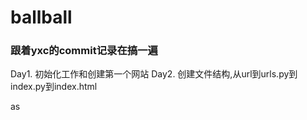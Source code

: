 # ballball

### 跟着yxc的commit记录在搞一遍
Day1. 初始化工作和创建第一个网站
Day2. 创建文件结构,从url到urls.py到index.py到index.html


as

